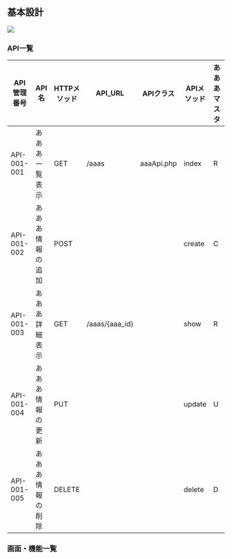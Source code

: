 ## 基本設計
![](../images/)

### API一覧

| API管理番号 | API名            | HTTPメソッド | API_URL        | APIクラス  | APIメソッド | あああマスタ | いいいマスタ | うううマスタ |
| ----------- | ---------------- | ------------ | -------------- | ---------- | ----------- | ------------ | ------------ | ------------ |
| API-001-001 | あああ一覧表示   | GET          | /aaas          | aaaApi.php | index       | R            | R            |              |
| API-001-002 | あああ情報の追加 | POST         |                |            | create      | C            |              |              |
| API-001-003 | あああ詳細表示   | GET          | /aaas/{aaa_id} |            | show        | R            | RU           |              |
| API-001-004 | あああ情報の更新 | PUT          |                |            | update      | U            |              | RU           |
| API-001-005 | あああ情報の削除 | DELETE       |                |            | delete      | D            |              |              |

### 画面・機能一覧
